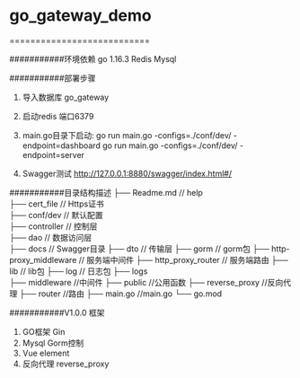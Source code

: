 # go_gateway_demo
===========================

###########环境依赖
go 1.16.3
Redis 
Mysql

###########部署步骤
1. 导入数据库 go_gateway

2. 启动redis 端口6379

3. main.go目录下启动:
go run main.go -configs=./conf/dev/ -endpoint=dashboard
go run main.go -configs=./conf/dev/ -endpoint=server

4. Swagger测试
http://127.0.0.1:8880/swagger/index.html#/

###########目录结构描述
├── Readme.md                   // help  
├── cert_file                   // Https证书  
├── conf/dev                    // 默认配置  
├── controller                  // 控制层  
├── dao                         // 数据访问层  
├── docs                        // Swagger目录
├── dto                         // 传输层
├── gorm                        // gorm包
├── http-proxy_middleware       // 服务端中间件
├── http_proxy_router           // 服务端路由
├── lib                         // lib包
├── log                         // 日志包
├── logs                        
├── middleware                  //中间件
├── public                      //公用函数
├── reverse_proxy               //反向代理
├── router                      //路由
├── main.go                     //main.go
└── go.mod



###########V1.0.0 框架
1. GO框架    Gin
2. Mysql     Gorm控制
3. Vue       element
4. 反向代理  reverse_proxy
